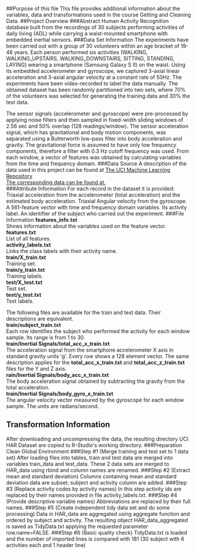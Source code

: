 ##Purpose of this file
This file provides additional information about the variables, data and transformations used in the course Getting and Cleaning Data.
##Project Overview
###Abstract
Human Activity Recognition database built from the recordings of 30 subjects performing activities of daily living (ADL) while carrying a waist-mounted smartphone with embedded inertial sensors.
###Data Set Information	
The experiments have been carried out with a group of 30 volunteers within an age bracket of 19-48 years. Each person performed six activities (WALKING, WALKING_UPSTAIRS, WALKING_DOWNSTAIRS, SITTING, STANDING, LAYING) wearing a smartphone (Samsung Galaxy S II) on the waist. Using its embedded accelerometer and gyroscope, we captured 3-axial linear acceleration and 3-axial angular velocity at a constant rate of 50Hz. The experiments have been video-recorded to label the data manually. The obtained dataset has been randomly partitioned into two sets, where 70% of the volunteers was selected for generating the training data and 30% the test data. 

The sensor signals (accelerometer and gyroscope) were pre-processed by applying noise filters and then sampled in fixed-width sliding windows of 2.56 sec and 50% overlap (128 readings/window). The sensor acceleration signal, which has gravitational and body motion components, was separated using a Butterworth low-pass filter into body acceleration and gravity. The gravitational force is assumed to have only low frequency components, therefore a filter with 0.3 Hz cutoff frequency was used. From each window, a vector of features was obtained by calculating variables from the time and frequency domain.
###Data Source
A description of the data used in this project can be found at [The UCI Machine Learning Repository](http://archive.ics.uci.edu/ml/datasets/Human+Activity+Recognition+Using+Smartphones)  
[The corresponding data can be found at.](https://d396qusza40orc.cloudfront.net/getdata%2Fprojectfiles%2FUCI%20HAR%20Dataset.zip)  
###Attribute Information
For each record in the dataset it is provided:
Triaxial acceleration from the accelerometer (total acceleration) and the estimated body acceleration.
Triaxial Angular velocity from the gyroscope.
A 561-feature vector with time and frequency domain variables.
Its activity label.
An identifier of the subject who carried out the experiment. 
###File Information
**features_info.txt**  
Shows information about the variables used on the feature vector.  
**features.txt**  
List of all features.  
**activity_labels.txt**  
Links the class labels with their activity name.  
**train/X_train.txt**  
Training set.  
**train/y_train.txt**  
Training labels.  
**test/X_test.txt**  
Test set.  
**test/y_test.txt**  
Test labels.  

The following files are available for the train and test data. Their descriptions are equivalent.  
**train/subject_train.txt**  
Each row identifies the subject who performed the activity for each window sample. Its range is from 1 to 30.  
**train/Inertial Signals/total_acc_x_train.txt**  
The acceleration signal from the smartphone accelerometer X axis in standard gravity units 'g'. Every row shows a 128 element vector. The same description applies for the **total_acc_x_train.txt** and **total_acc_z_train.txt** files for the Y and Z axis.  
**rain/Inertial Signals/body_acc_x_train.txt**  
The body acceleration signal obtained by subtracting the gravity from the total acceleration.  
**train/Inertial Signals/body_gyro_x_train.txt**  
The angular velocity vector measured by the gyroscope for each window sample. The units are radians/second.  
## Transformation Information
After downloading and uncompressing the data, the resulting directory UCI HAR Dataset are copied to R-Studio's working directory.
###Preparation
Clean Global Environment
###Step #1 (Merge training and test set to 1 data set)
After loading files into tables, train and test data are merged into variables train_data and test_data. These 2 data sets are merged to HAR_data using rbind and column names are renamed.
###Step #2 (Extract mean and standard deviation)
Columns containing mean and standard deviation data are subset; subject and activity column are added.
###Step #3 (Replace activity codes by activity names)
In this step activity ids are replaced by their names provided in file activity_labels.txt.
###Step #4 (Provide descriptive variable names)
Abbreviations are replaced by their full names.
###Step #5 (Create independent tidy data set and do some processing)
Data in HAR_data are aggregated using aggregate function and ordered by subject and activity. The resulting object HAR_data_aggregated is saved as TidyData.txt applying the requested parameter row.name=FALSE.
###Step #6 (Basic quality check)
TidyData.txt is loaded and the number of imported lines is compared with 181 (30 subject with 6 activities each and 1 header line)


